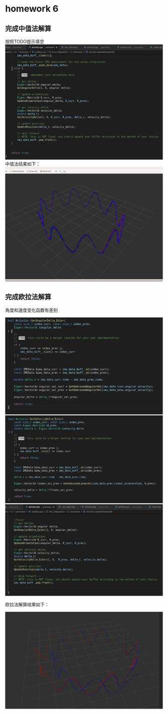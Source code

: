 # homework 6


## 完成中值法解算

按照TODO提示填空
<img src="imgs/1.1.png"> 
中值法结果如下：
<img src="imgs/1.2.png"> 

## 完成欧拉法解算
角度和速度变化函数有差别

<img src="imgs/2.1.png"> 
<img src="imgs/2.2.png"> 
<img src="imgs/2.3.png"> 

欧拉法解算结果如下：

<img src="imgs/2.5.png">


